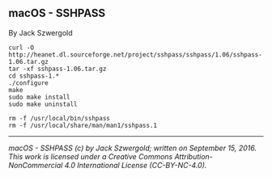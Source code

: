 ## macOS - SSHPASS

By Jack Szwergold

    curl -O http://heanet.dl.sourceforge.net/project/sshpass/sshpass/1.06/sshpass-1.06.tar.gz
    tar -xf sshpass-1.06.tar.gz
    cd sshpass-1.*
    ./configure
    make
    sudo make install
    sudo make uninstall

	rm -f /usr/local/bin/sshpass
	rm -f /usr/local/share/man/man1/sshpass.1

***

*macOS - SSHPASS (c) by Jack Szwergold; written on September 15, 2016. This work is licensed under a Creative Commons Attribution-NonCommercial 4.0 International License (CC-BY-NC-4.0).*